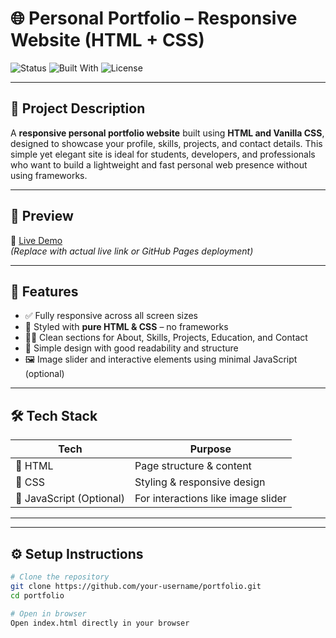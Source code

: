 # 🌐 Personal Portfolio – Responsive Website (HTML + CSS)

![Status](https://img.shields.io/badge/status-Completed-success)
![Built With](https://img.shields.io/badge/Built%20With-Vanilla%20CSS-green)
![License](https://img.shields.io/badge/license-MIT-blue.svg)

---

## 📌 Project Description

A **responsive personal portfolio website** built using **HTML and Vanilla CSS**, designed to showcase your profile, skills, projects, and contact details. This simple yet elegant site is ideal for students, developers, and professionals who want to build a lightweight and fast personal web presence without using frameworks.

---

## 📸 Preview

🔗 [Live Demo](https://portfolioactivity.vercel.app/)  
*(Replace with actual live link or GitHub Pages deployment)*

---

## 🚀 Features

- ✅ Fully responsive across all screen sizes
- 🎨 Styled with **pure HTML & CSS** – no frameworks
- 🧑‍💻 Clean sections for About, Skills, Projects, Education, and Contact
- 🌙 Simple design with good readability and structure
- 🖼️ Image slider and interactive elements using minimal JavaScript (optional)

---

## 🛠️ Tech Stack

| Tech         | Purpose                      |
|--------------|------------------------------|
| 🧩 HTML        | Page structure & content      |
| 🎨 CSS         | Styling & responsive design   |
| 🧠 JavaScript (Optional) | For interactions like image slider |

---




---

## ⚙️ Setup Instructions

```bash
# Clone the repository
git clone https://github.com/your-username/portfolio.git
cd portfolio

# Open in browser
Open index.html directly in your browser

